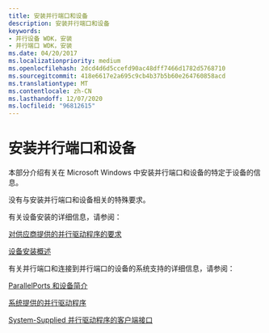 ```yaml
---
title: 安装并行端口和设备
description: 安装并行端口和设备
keywords:
- 并行设备 WDK，安装
- 并行端口 WDK，安装
ms.date: 04/20/2017
ms.localizationpriority: medium
ms.openlocfilehash: 2dcd4d6d5ccefd90ac48dff7466d1782d5768710
ms.sourcegitcommit: 418e6617e2a695c9cb4b37b5b60e264760858acd
ms.translationtype: MT
ms.contentlocale: zh-CN
ms.lasthandoff: 12/07/2020
ms.locfileid: "96812615"
---
```

# <a name="installing-parallel-ports-and-devices"></a>安装并行端口和设备





本部分介绍有关在 Microsoft Windows 中安装并行端口和设备的特定于设备的信息。

没有与安装并行端口和设备相关的特殊要求。

有关设备安装的详细信息，请参阅：

[对供应商提供的并行驱动程序的要求](requirements-for-vendor-supplied-parallel-drivers.md)

[设备安装概述](../install/overview-of-device-and-driver-installation.md)

有关并行端口和连接到并行端口的设备的系统支持的详细信息，请参阅：

[ParallelPorts 和设备简介](introduction-to-parallel-ports-and-devices.md)

[系统提供的并行驱动程序](system-supplied-parallel-drivers.md)

[System-Supplied 并行驱动程序的客户端接口](/windows-hardware/drivers/ddi/index)

 


